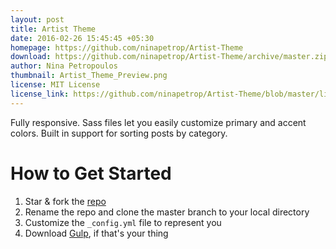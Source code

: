 ```yaml
---
layout: post
title: Artist Theme
date: 2016-02-26 15:45:45 +05:30
homepage: https://github.com/ninapetrop/Artist-Theme
download: https://github.com/ninapetrop/Artist-Theme/archive/master.zip
author: Nina Petropoulos
thumbnail: Artist_Theme_Preview.png
license: MIT License
license_link: https://github.com/ninapetrop/Artist-Theme/blob/master/license.txt
---
```


Fully responsive. Sass files let you easily customize primary and accent colors. Built in support for sorting posts by category.

# How to Get Started
1. Star & fork the [repo][repo]
2. Rename the repo and clone the master branch to your local directory
3. Customize the `_config.yml` file to represent you
4. Download [Gulp][Gulp], if that's your thing

[repo]: http://github.com/ninapetrop/Artist-Theme
[Gulp]: https://github.com/gulpjs/gulp/blob/master/docs/getting-started.md

